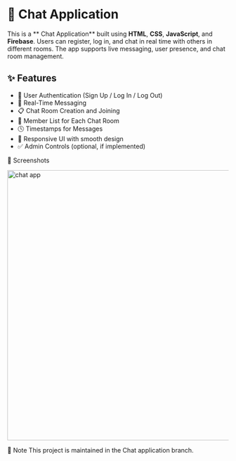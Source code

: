 # 💬  Chat Application

This is a ** Chat Application** built using **HTML**, **CSS**, **JavaScript**, and **Firebase**. Users can register, log in, and chat in real time with others in different rooms. The app supports live messaging, user presence, and chat room management.

## ✨ Features

- 🔐 User Authentication (Sign Up / Log In / Log Out)
- 💬 Real-Time Messaging 
- 📋 Chat Room Creation and Joining
- 👥 Member List for Each Chat Room
- 🕓 Timestamps for Messages
- 🎨 Responsive UI with smooth design
- ✅ Admin Controls (optional, if implemented)


📸 Screenshots

<img width="1366" height="615" alt="chat app" src="https://github.com/user-attachments/assets/6ee12cdd-2ba4-491e-9178-905e3884c59a" />

📌 Note
This project is maintained in the Chat application branch. 


